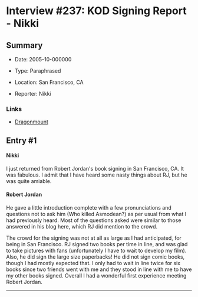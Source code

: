 # Interview #237: KOD Signing Report - Nikki

## Summary

- Date: 2005-10-000000

- Type: Paraphrased

- Location: San Francisco, CA

- Reporter: Nikki

### Links

- [Dragonmount](http://web.archive.org/web/20051029213557/http://www.dragonmount.com/News/)


## Entry #1

#### Nikki

I just returned from Robert Jordan's book signing in San Francisco, CA. It was fabulous. I admit that I have heard some nasty things about RJ, but he was quite amiable.

#### Robert Jordan

He gave a little introduction complete with a few pronunciations and questions not to ask him (Who killed Asmodean?) as per usual from what I had previously heard. Most of the questions asked were similar to those answered in his blog here, which RJ did mention to the crowd.

The crowd for the signing was not at all as large as I had anticipated, for being in San Francisco. RJ signed two books per time in line, and was glad to take pictures with fans (unfortunately I have to wait to develop my film). Also, he did sign the large size paperbacks! He did not sign comic books, though I had mostly expected that. I only had to wait in line twice for six books since two friends went with me and they stood in line with me to have my other books signed. Overall I had a wonderful first experience meeting Robert Jordan.


---


